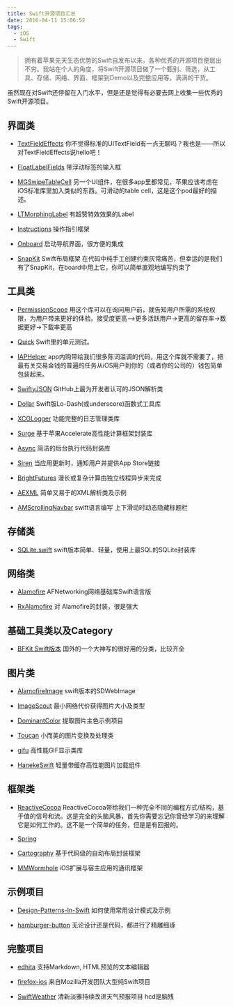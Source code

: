 ```yaml
---
title: Swift开源项目汇总
date: 2016-04-11 15:06:52
tags:
  - iOS
  - Swift
---
```

> 拥有着苹果先天生态优势的Swift自发布以来，各种优秀的开源项目便层出不穷。我站在个人的角度，将Swift开源项目做了一个甄别、筛选，从工具、存储、网络、界面、框架到Demo以及完整应用等，满满的干货。

虽然现在对Swift还停留在入门水平，但是还是觉得有必要去网上收集一些优秀的Swift开源项目。

## 界面类

* [TextFieldEffects](https://github.com/raulriera/TextFieldEffects)
你不觉得标准的UITextField有一点无聊吗？我也是——所以对TextFieldEffects说hello吧！

* [FloatLabelFields](https://github.com/FahimF/FloatLabelFields)
带浮动标签的输入框

<!-- more -->
* [MGSwipeTableCell](https://github.com/MortimerGoro/MGSwipeTableCell)
另一个UI组件，在很多app里都常见，苹果应该考虑在iOS标准库里加入类似的东西。可滑动的table cell，这是这个pod最好的描述。

* [LTMorphingLabel](https://github.com/lexrus/LTMorphingLabel)
有超赞特效效果的Label

* [Instructions](https://github.com/ephread/Instructions)
操作指引框架

* [Onboard](https://github.com/mamaral/Onboard)
启动导航界面，很方便的集成

* [SnapKit](https://github.com/SnapKit/SnapKit)
Swift布局框架 在代码中纯手工创建约束灰常痛苦，但幸运的是我们有了SnapKit，在board中用上它，你可以简单直观地编写约束了

## 工具类
* [PermissionScope](https://github.com/nickoneill/PermissionScope)
用这个库可以在询问用户前，就告知用户所需的系统权限，为用户带来更好的体验。接受度更高—>更多活跃用户->更高的留存率->数据更好->下载率更高

* [Quick](https://github.com/Quick/Quick)
Swift里的单元测试。

* [IAPHelper](https://github.com/saturngod/IAPHelper)
app内购带给我们很多陈词滥调的代码，用这个库就不需要了，把最有关交易金钱的普遍的任务从iOS用户到你的（或者你的公司的）钱包简单包装起来。

* [SwiftyJSON](https://github.com/SwiftyJSON/SwiftyJSON)
GitHub上最为开发者认可的JSON解析类

* [Dollar](https://github.com/ankurp/Dollar)
Swift版Lo-Dash(或underscore)函数式工具库

* [XCGLogger](https://github.com/DaveWoodCom/XCGLogger)
功能完整的日志管理类库

* [Surge](https://github.com/mattt/Surge)
基于苹果Accelerate高性能计算框架封装库

* [Async](https://github.com/duemunk/Async)
简洁的后台执行代码封装库

* [Siren](https://github.com/ArtSabintsev/Siren)
当应用更新时，通知用户并提供App Store链接

* [BrightFutures](https://github.com/Thomvis/BrightFutures)
漫长或复杂计算由独立线程异步来完成

* [AEXML](https://github.com/tadija/AEXML)
简单又易于的XML解析类及示例

* [AMScrollingNavbar](https://github.com/andreamazz/AMScrollingNavbar)
swift语言编写 上下滑动时动态隐藏标题栏

## 存储类

* [SQLite.swift](https://github.com/stephencelis/SQLite.swift)
swift版本简单、轻量，使用上最SQL的SQLite封装库

## 网络类

* [Alamofire](https://github.com/Alamofire/Alamofire)
AFNetworking网络基础库Swift语言版

* [RxAlamofire](https://github.com/RxSwiftCommunity/RxAlamofire)
对 Alamofire的封装，很是强大

## 基础工具类以及Category

* [BFKit Swift版本](https://github.com/FabrizioBrancati/BFKit-Swift)
国外的一个大神写的很好用的分类，比较齐全

## 图片类

* [AlamofireImage](https://github.com/Alamofire/AlamofireImage)
swift版本的SDWebImage

* [ImageScout](https://github.com/kaishin/ImageScout)
最小网络代价获得图片大小及类型

* [DominantColor](https://github.com/indragiek/DominantColor)
提取图片主色示例项目

* [Toucan](https://github.com/gavinbunney/Toucan)
小而美的图片变换及处理类

* [gifu](https://github.com/kaishin/gifu)
高性能GIF显示类库

* [HanekeSwift](https://github.com/Haneke/HanekeSwift)
轻量带缓存高性能图片加载组件

## 框架类

* [ReactiveCocoa](https://github.com/ReactiveCocoa/ReactiveCocoa)
ReactiveCocoa带给我们一种完全不同的编程方式/结构，基于值的信号和流。这是完全的头脑风暴，首先你需要忘记你曾经学习的来理解它是如何工作的。这不是一个简单的任务，但是是有回报的。

* [Spring](https://github.com/MengTo/Spring)

* [Cartography](https://github.com/robb/Cartography)
基于代码级的自动布局封装框架

* [MMWormhole](https://github.com/mutualmobile/MMWormhole)
iOS扩展与宿主应用的通讯框架

## 示例项目

* [Design-Patterns-In-Swift](https://github.com/ochococo/Design-Patterns-In-Swift)
如何使用常用设计模式及示例

* [hamburger-button](https://github.com/robb/hamburger-button)
无论设计还是代码，都进行了精雕细琢

## 完整项目

* [edhita](https://github.com/tnantoka/edhita)
支持Markdown, HTML预览的文本编辑器

* [firefox-ios](https://github.com/mozilla/firefox-ios)
来自Mozilla开发团队大型纯Swift项目

* [SwiftWeather](https://github.com/JakeLin/SwiftWeather)
清新淡雅持续改进天气预报项目
hcd是脑残